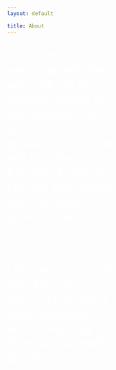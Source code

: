 ```yaml
---
layout: default

title: About
---
```


<p style="color:white; font-size: 200%;margin-right: 50%">This is my personal website, with links to my various homes on the internet. This is currently a pet project that I hope will one day become a sort of hub for everything that I do non-professionally.</p>
<br>
<br>
<p style="color:white; font-size: 200%;margin-right: 50%"> I stream on Twitch Sundays from 7-9pm EST, and am experimenting with streaming Tuesdays as well, also from 7-9pm.</p>
